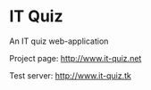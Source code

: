 # IT Quiz
An IT quiz web-application

Project page: http://www.it-quiz.net

Test server: http://www.it-quiz.tk


